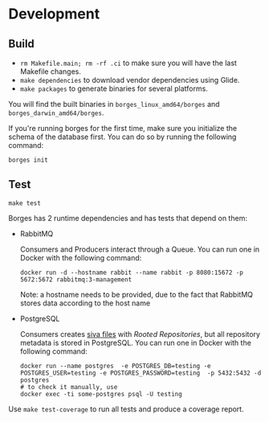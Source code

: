 # Development

## Build

- `rm Makefile.main; rm -rf .ci` to make sure you will have the last Makefile changes.
- `make dependencies` to download vendor dependencies using Glide.
- `make packages` to generate binaries for several platforms.

You will find the built binaries in `borges_linux_amd64/borges` and `borges_darwin_amd64/borges`.

If you're running borges for the first time, make sure you initialize the schema of the database first. You can do so by running the following command:

```
borges init
```

## Test

`make test`

Borges has 2 runtime dependencies and has tests that depend on them:

  - RabbitMQ

    Consumers and Producers interact through a Queue. You can run one in Docker with the following command:
    ```
    docker run -d --hostname rabbit --name rabbit -p 8080:15672 -p 5672:5672 rabbitmq:3-management
    ```
    Note: a hostname needs to be provided, due to the fact that RabbitMQ stores data according to the host name


  - PostgreSQL

    Consumers creates [siva files](https://github.com/src-d/go-siva) with *Rooted Repositories*, but all repository metadata is stored in PostgreSQL.
    You can run one in Docker with the following command:
    ```
    docker run --name postgres  -e POSTGRES_DB=testing -e POSTGRES_USER=testing -e POSTGRES_PASSWORD=testing  -p 5432:5432 -d postgres
    # to check it manually, use
    docker exec -ti some-postgres psql -U testing
    ```

Use `make test-coverage` to run all tests and produce a coverage report.